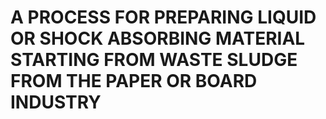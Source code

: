 # A PROCESS FOR PREPARING LIQUID OR SHOCK ABSORBING MATERIAL STARTING FROM WASTE SLUDGE FROM THE PAPER OR BOARD INDUSTRY